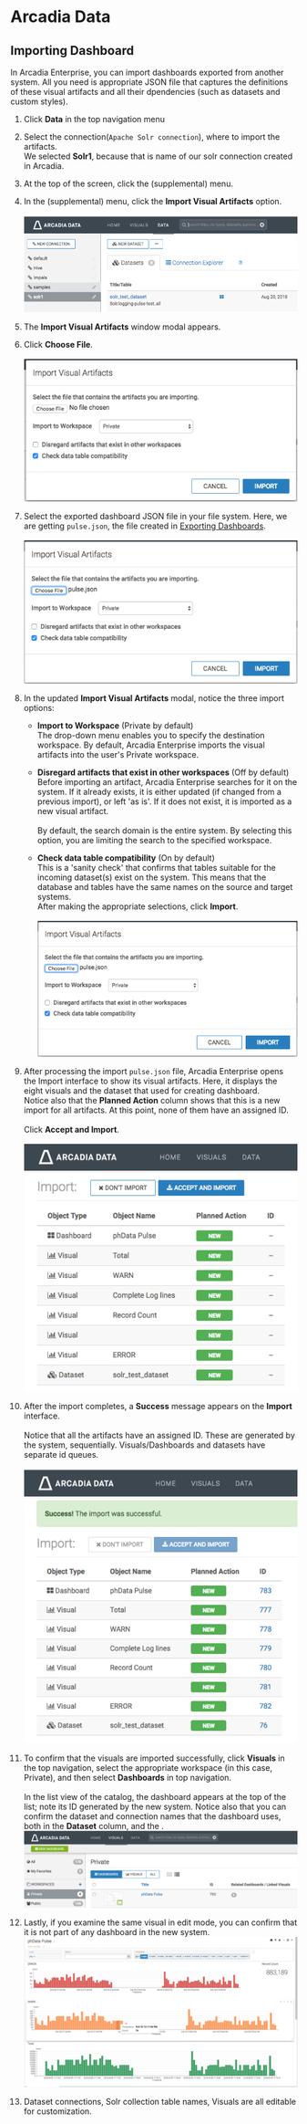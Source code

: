 # Arcadia Data

## Importing Dashboard

In Arcadia Enterprise, you can import dashboards exported from another system. 
All you need is appropriate JSON file that captures the definitions of these visual artifacts and all their dpendencies (such as datasets and custom styles).

1. Click **Data** in the top navigation menu
2. Select the connection(`Apache Solr connection`), where to import the artifacts.\
We selected **Solr1**, because that is name of our solr connection created in Arcadia.
3. At the top of the screen, click the  (supplemental) menu.
4. In the  (supplemental) menu, click the **Import Visual Artifacts** option.\
\
![import visual artifact](images/import-visual-artifact.png)

5. The **Import Visual Artifacts** window modal appears.
6. Click **Choose File**.\
\
![choose file](images/choose-file.png)

7. Select the exported dashboard JSON file in your file system. Here, we are getting `pulse.json`, the file created in [Exporting Dashboards](http://documentation.arcadiadata.com/4.3.0.0/pages/topics/export-dash.html#export-dash).\
\
![choose pulse](images/choose-pulse.png)

8. In the updated **Import Visual Artifacts** modal, notice the three import options:

    * **Import to Workspace** (Private by default)\
    The drop-down menu enables you to specify the destination workspace. By default, Arcadia Enterprise imports the visual artifacts into the user's Private workspace.

    * **Disregard artifacts that exist in other workspaces** (Off by default)\
    Before importing an artifact, Arcadia Enterprise searches for it on the system. If it already exists, it is either updated (if changed from a previous import), or left 'as is'. If it does not exist, it is imported as a new visual artifact.\
    \
    By default, the search domain is the entire system. By selecting this option, you are limiting the search to the specified workspace.

    * **Check data table compatibility** (On by default)\
    This is a 'sanity check' that confirms that tables suitable for the incoming dataset(s) exist on the system. This means that the database and tables have the same names on the source and target systems.\
   After making the appropriate selections, click **Import**.\
   \
   ![choose pulse](images/choose-pulse.png)
9. After processing the import `pulse.json` file, Arcadia Enterprise opens the Import interface to show its visual artifacts. Here, it displays the eight visuals and the dataset that used for creating dashboard.
\
Notice also that the **Planned Action** column shows that this is a new import for all artifacts. At this point, none of them have an assigned ID.\
\
Click **Accept and Import**.\
\
![accept and import](images/accept-import.png)
10. After the import completes, a **Success** message appears on the **Import** interface.\
\
Notice that all the artifacts have an assigned ID. These are generated by the system, sequentially. Visuals/Dashboards and datasets have separate id queues.\
\
![import-success](images/import-success.png)

11. To confirm that the visuals are imported successfully, click **Visuals** in the top navigation, select the appropriate workspace (in this case, Private), and then select **Dashboards** in top navigation.\
\
In the list view of the catalog, the dashboard appears at the top of the list; note its ID generated by the new system. Notice also that you can confirm the dataset and connection names that the dashboard uses, both in the **Dataset** column, and the .
\
![image](images/check-import-success.png)
12. Lastly, if you examine the same visual in edit mode, you can confirm that it is not part of any dashboard in the new system.
\
![visual examine](images/examine-visuals.png)
13. Dataset connections, Solr collection table names, Visuals are all editable for customization.